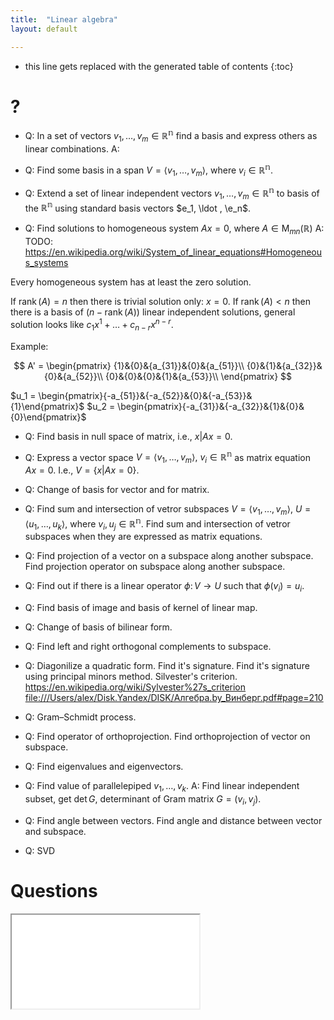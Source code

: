 ```yaml
---
title:  "Linear algebra"
layout: default

---
```


* this line gets replaced with the generated table of contents
{:toc}

# ?

- Q: In a set of vectors $v_1, \ldots, v_m \in \mathbb{R^n}$ find a basis and express others as linear combinations.
A: 

- Q: Find some basis in a span $V = \langle v_1, \ldots ,v_m \rangle$, where $v_i \in \mathbb{R^n}$.

- Q: Extend a set of linear independent vectors $v_1, \ldots, v_m \in \mathbb{R^n}$ to basis of the $\mathbb{R^n}$ using standard basis vectors $e_1, \ldot , \e_n$.

- Q: Find solutions to homogeneous system $Ax=0$, where $A \in \mathrm{M}_{mn}(\mathbb{R})$
A: TODO: <https://en.wikipedia.org/wiki/System_of_linear_equations#Homogeneous_systems>

Every homogeneous system has at least the zero solution.

If $\operatorname{rank}(A) = n$ then there is trivial solution only: $x = 0$. 
If $\operatorname{rank}(A) < n$ then there is a basis of $(n - \operatorname{rank}(A))$ linear independent solutions, general solution looks like $c_1 x^1 + \ldots + c_{n-r}x^{n-r}$. 

Example:

$$
A' = 
\begin{pmatrix}
{1}&{0}&{a_{31}}&{0}&{a_{51}}\\
{0}&{1}&{a_{32}}&{0}&{a_{52}}\\
{0}&{0}&{0}&{1}&{a_{53}}\\
\end{pmatrix}
$$

$u_1 = \begin{pmatrix}{-a_{51}}&{-a_{52}}&{0}&{-a_{53}}&{1}\end{pmatrix}$
$u_2 = \begin{pmatrix}{-a_{31}}&{-a_{32}}&{1}&{0}&{0}\end{pmatrix}$

- Q: Find basis in null space of matrix, i.e., ${x \vert Ax = 0}$.

- Q: Express a vector space $V = \langle v_1, \ldots ,v_m \rangle, \  v_i \in \mathbb{R^n}$ as matrix equation $Ax = 0$. I.e., $V = \{ x \vert Ax = 0 \}$. 

- Q: Change of basis for vector and for matrix.

- Q: Find sum and intersection of vetror subspaces $V = \langle v_1,\ldots,v_m\rangle$, $U = \langle u_1,\ldots,u_k\rangle$, where $v_i, u_j\in \mathbb{R^n}$.
Find sum and intersection of vetror subspaces when they are expressed as matrix equations.

- Q: Find projection of a vector on a subspace along another subspace.
Find projection operator on subspace along another subspace.

- Q: Find out if there is a linear operator $\phi\colon V\to U$ such that $\phi(v_i) = u_i$.

- Q: Find basis of image and basis of kernel of linear map.

- Q: Change of basis of bilinear form.

- Q: Find left and right orthogonal complements to subspace.

- Q: Diagonilize a quadratic form. Find it's signature. Find it's signature using principal minors method. Silvester's criterion.
<https://en.wikipedia.org/wiki/Sylvester%27s_criterion>
<file:///Users/alex/Disk.Yandex/DISK/Алгебра.by_Винберг.pdf#page=210>

- Q: Gram–Schmidt process.

- Q: Find operator of orthoprojection. Find orthoprojection of vector on subspace.

- Q: Find eigenvalues and eigenvectors.

- Q: Find value of parallelepiped $v_1, \ldots, v_k$.
A: Find linear independent subset, get $\det G$, determinant of Gram matrix $G = (v_i, v_j)$.

- Q: Find angle between vectors. Find angle and distance between vector and subspace.

- Q: SVD


# Questions

<iframe class="autoresize nodisplay superlearn-iframe" src="{{ site.superlearn_url }}/ht/asdf2?deckname=math -- linear algebra -- algorithms">
    <p>Your browser does not support iframes.</p>
</iframe>
